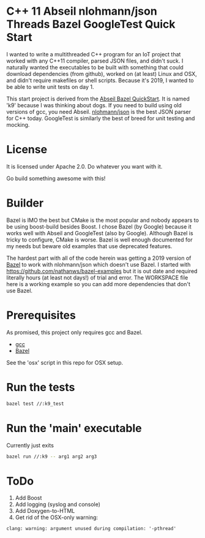 # C++ 11 Abseil nlohmann/json Threads Bazel GoogleTest Quick Start #

I wanted to write a multithreaded C++ program for an IoT project that worked with any C++11 compiler, parsed JSON files, and didn't suck. I naturally wanted the executables to be built with something that could download dependencies (from github), worked on (at least) Linux and OSX, and didn't require makefiles or shell scripts. Because it's 2019, I wanted to be able to write unit tests on day 1.

This start project is derived from the [Abseil Bazel QuickStart](https://abseil.io/docs/cpp/quickstart). It is named 'k9' because I was thinking about dogs. If you need to build using old versions of gcc, you need Abseil. [nlohmann/json](https://github.com/nlohmann/json) is the best JSON parser for C++ today. GoogleTest is similarly the best of breed for unit testing and mocking.

# License

It is licensed under Apache 2.0. Do whatever you want with it.

Go build something awesome with this!

# Builder

Bazel is IMO the best but CMake is the most popular and nobody appears to be using boost-build besides Boost. I chose Bazel (by Google) because it works well with Abseil and GoogleTest (also by Google). Although Bazel is tricky to configure, CMake is worse. Bazel is well enough documented for my needs but beware old examples that use deprecated features.

The hardest part with all of the code herein was getting a 2019 version of [Bazel](https://bazel.build) to work with nlohmann/json which doesn't use Bazel. I started with https://github.com/nathanws/bazel-examples but it is out date and required literally hours (at least not days!) of trial and error. The WORKSPACE file here is a working example so you can add  more dependencies that don't use Bazel.

# Prerequisites

As promised, this project only requires gcc and Bazel.

- [gcc](https://gcc.gnu.org/install)
- [Bazel](https://docs.bazel.build/versions/master/install.html)

See the 'osx' script in this repo for OSX setup.

# Run the tests

```bash
bazel test //:k9_test
```

# Run the 'main' executable

Currently just exits

```bash
bazel run //:k9 -- arg1 arg2 arg3
```

# ToDo

1. Add Boost
2. Add logging (syslog and console)
3. Add Doxygen-to-HTML
4. Get rid of the OSX-only warning:
```
clang: warning: argument unused during compilation: '-pthread'
```
